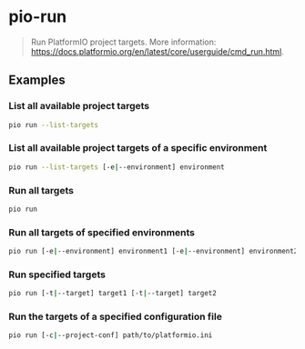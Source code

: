# pio-run

> Run PlatformIO project targets. More information: <https://docs.platformio.org/en/latest/core/userguide/cmd_run.html>.

## Examples

### List all available project targets

```bash
pio run --list-targets
```

### List all available project targets of a specific environment

```bash
pio run --list-targets [-e|--environment] environment
```

### Run all targets

```bash
pio run
```

### Run all targets of specified environments

```bash
pio run [-e|--environment] environment1 [-e|--environment] environment2
```

### Run specified targets

```bash
pio run [-t|--target] target1 [-t|--target] target2
```

### Run the targets of a specified configuration file

```bash
pio run [-c|--project-conf] path/to/platformio.ini
```
